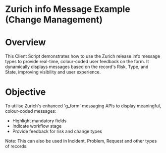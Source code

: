 # Zurich info Message Example (Change Management)

# Overview
This Client Script demonstrates how to use the Zurich release info message types to provide real-time, colour-coded user feedback on the form.
It dynamically displays messages based on the record's Risk, Type, and State, improving visibility and user experience.

# Objective
To utilise Zurich's enhanced 'g_form' messaging APIs to display meaningful, colour-coded messages:
- Highlight mandatory fields
- Indicate workflow stage
- Provide feedback for risk and change types

Note: This can also be used in Incident, Problem, Request and other types of records.
